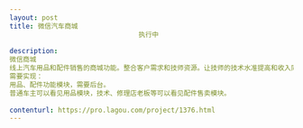 ```yaml
---                
layout: post       
title: 微信汽车商城
                                执行中
           
description: 
微信商城
线上汽车用品和配件销售的商城功能。整合客户需求和技师资源。让技师的技术水准提高和收入同步提升。可以参考车享家，汽车超人，途虎等。
需要实现：
用品、配件功能模块，需要后台。
普通车主可以看见用品模块，技术、修理店老板等可以看见配件售卖模块。
     
contenturl: https://pro.lagou.com/project/1376.html      
---                 
```

